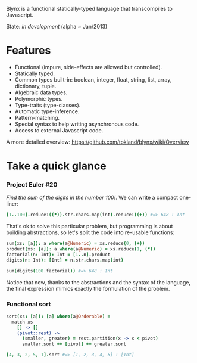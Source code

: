 Blynx is a functional statically-typed language that transcompiles to Javascript. 

State: _in development_ (alpha ~ Jan/2013)

# Features

  * Functional (impure, side-effects are allowed but controlled).
  * Statically typed.
  * Common types built-in: boolean, integer, float, string, list, array, dictionary, tuple.
  * Algebraic data types.
  * Polymorphic types.
  * Type-traits (type-classes).
  * Automatic type-inference.
  * Pattern-matching.
  * Special syntax to help writing asynchronous code.
  * Access to external Javascript code. 

A more detailed overview: https://github.com/tokland/blynx/wiki/Overview

# Take a quick glance

### Project Euler #20 

_Find the sum of the digits in the number 100!_. We can write a compact one-liner:

```coffeescript
[1..100].reduce1((*)).str.chars.map(int).reduce1((+)) #=> 648 : Int
```

That's ok to solve this particular problem, but programming is about building abstractions, so let's split the code into re-usable functions:

```coffeescript
sum(xs: [a]): a where(a@Numeric) = xs.reduce(0, (+))
product(xs: [a]): a where(a@Numeric) = xs.reduce(1, (*))
factorial(n: Int): Int = [1..n].product
digits(n: Int): [Int] = n.str.chars.map(int)

sum(digits(100.factorial)) #=> 648 : Int
```

Notice that now, thanks to the abstractions and the syntax of the language, the final expression mimics exactly the formulation of the problem.

### Functional sort

```coffeescript
sort(xs: [a]): [a] where(a@Orderable) = 
  match xs
    [] -> []
    (pivot::rest) ->
      (smaller, greater) = rest.partition(x -> x < pivot)
      smaller.sort ++ [pivot] ++ greater.sort

[4, 3, 2, 5, 1].sort #=> [1, 2, 3, 4, 5] : [Int]
```
